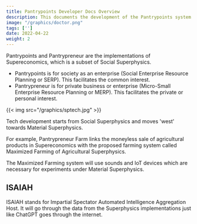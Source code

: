 ```yaml
---
title: Pantrypoints Developer Docs Overview
description: This documents the development of the Pantrypoints system and its related parts
image: "/graphics/doctor.png"
tags: ['']
date: 2022-04-22
weight: 2
---
```



Pantrypoints and Pantrypreneur are the implementations of Supereconomics, which is a subset of Social Superphysics. 
- Pantrypoints is for society as an enterprise (Social Enterprise Resource Planning or SERP). This facilitates the common interest.
- Pantrypreneur is for private business or enterprise (Micro-Small Enterprise Resource Planning or MERP). This facilitates the private or personal interest.


{{< img src="/graphics/sptech.jpg" >}}


Tech development starts from Social Superphysics and moves 'west' towards Material Superphysics. 

For example, Pantrypreneur Farm links the moneyless sale of agricultural products in Supereconomics with the proposed farming system called Maximized Farming of Agricultural Superphysics. 

The Maximized Farming system will use sounds and IoT devices which are necessary for experiments under Material Superphysics. 


## ISAIAH

ISAIAH stands for Impartial Spectator Automated Intelligence Aggregation Host. It will go through the data from the Superphysics implementations just like ChatGPT goes through the internet. 



<!-- ## Layers

This section is for documentation for the Superphysics development which has 3 layers, representing the vertical aspect:

1. Community

    This is open source, for solo entrepreneurs or micro and small businesses, small communities, or personal research. It is meant for yourng people and those learning to code. 

2. Partners 

    This is for serious businesses and supply chains. Is is meant for experienced developers.

3. Main

    This is for the centralized aspects such as overall systems design. 


## Domains 

Development is divided into 3 domains representing the horizontal aspect: 

1. Social Superphysics

    - Pantrypoints System 
      - Public Platforms
        - City
          - Govern    
          - Invest
          - Circle            
        - World
        - Pantrylitics
      - Private Platforms
        - Pantrypreneur
          - Health
          - Educate
          - Farm
    - ISAIAH Analytics
      - Visuaization for Pantrylitics
      - Prediction
      - Matching

    The Pantrypoints system will have the following universal features :
    - Points-banking
    - Pointtax  
    - Matching
    - Visualization



2. Medical Superphysics

    - ISAIAH for Matching



3. Material Superphysics

    - ISAIAH for gravitational signatures

 -->